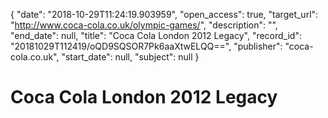 {
  "date": "2018-10-29T11:24:19.903959", 
  "open_access": true, 
  "target_url": "http://www.coca-cola.co.uk/olympic-games/", 
  "description": "", 
  "end_date": null, 
  "title": "Coca Cola London 2012 Legacy", 
  "record_id": "20181029T112419/oQD9SQSOR7Pk6aaXtwELQQ==", 
  "publisher": "coca-cola.co.uk", 
  "start_date": null, 
  "subject": null
}

# Coca Cola London 2012 Legacy

